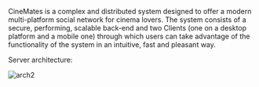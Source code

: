 CineMates is a complex and distributed system designed to offer a modern multi-platform social network for cinema lovers. 
The system consists of a secure, performing, scalable back-end and two Clients (one on a desktop platform and a mobile one) through which users can take advantage of the functionality of the system in an intuitive, fast and pleasant way.

Server architecture:


![arch2](https://user-images.githubusercontent.com/105657978/168899926-bf8957ae-6b76-481c-9b09-eed40aa03b7d.PNG)
